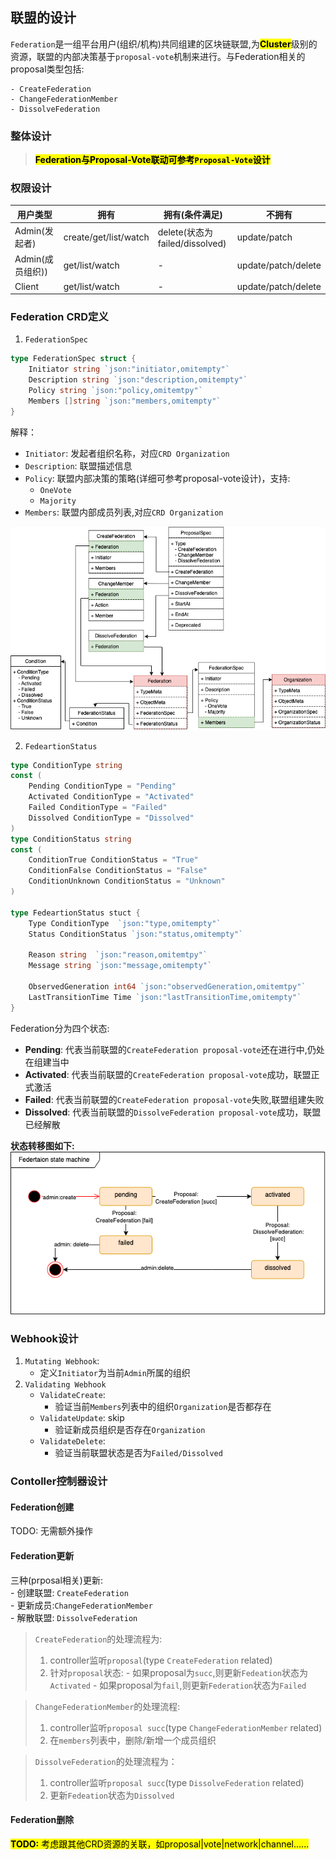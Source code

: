 ## **联盟的设计**
`Federation`是一组平台用户(组织/机构)共同组建的区块链联盟,为<mark>**Cluster**</mark>级别的资源，联盟的内部决策基于`proposal-vote`机制来进行。与Federation相关的proposal类型包括:  

    - CreateFederation  
    - ChangeFederationMember  
    - DissolveFederation  


### **整体设计**
> <mark>**Federation与Proposal-Vote联动可参考`Proposal-Vote`设计**</mark>


### **权限设计**
| 用户类型 | 拥有 | 拥有(条件满足)  |  不拥有  |
| ------ | ---- | ------------- |  -----  |  
| Admin(发起者)  |  create/get/list/watch  |  delete(状态为failed/dissolved) |  update/patch |
| Admin(成员组织)) | get/list/watch  |  -  |  update/patch/delete |
| Client | get/list/watch | - | update/patch/delete |


### Federation CRD定义
1. `FederationSpec`
```go
type FederationSpec struct {
    Initiator string `json:"initiator,omitempty"`
    Description string `json:"description,omitempty"`
    Policy string `json:"policy,omitemtpy"` 
    Members []string `json:"members,omitempty"`  
}
```
解释：
- `Initiator`: 发起者组织名称，对应`CRD Organization`
- `Description`: 联盟描述信息
- `Policy`: 联盟内部决策的策略(详细可参考proposal-vote设计)，支持:
    - `OneVote`
    - `Majority`
-  `Members`: 联盟内部成员列表,对应`CRD Organization`

![Federation-Proposal-Vote](./images/federation-crd.png)

2. `FedeartionStatus` 
```go
type ConditionType string
const (
    Pending ConditionType = "Pending"
    Activated ConditionType = "Activated"
    Failed ConditionType = "Failed"
    Dissolved ConditionType = "Dissolved"
)
type ConditionStatus string
const (
    ConditionTrue ConditionStatus = "True"
    ConditionFalse ConditionStatus = "False"
    ConditionUnknown ConditionStatus = "Unknown"
)

type FedeartionStatus stuct {
    Type ConditionType  `json:"type,omitempty"`
    Status ConditionStatus `json:"status,omitempty"`

    Reason string  `json:"reason,omitemtpy"`
    Message string `json:"message,omitempty"`

    ObservedGeneration int64 `json:"observedGeneration,omitemtpy"`
    LastTransitionTime Time `json:"lastTransitionTime,omitempty"`
}

```


Federation分为四个状态:
- **Pending**: 代表当前联盟的`CreateFederation proposal-vote`还在进行中,仍处在组建当中
- **Activated**: 代表当前联盟的`CreateFederation proposal-vote`成功，联盟正式激活
- **Failed**: 代表当前联盟的`CreateFederation proposal-vote`失败,联盟组建失败
- **Dissolved**: 代表当前联盟的`DissolveFederation proposal-vote`成功，联盟已经解散


**状态转移图如下:**
![federation-state-transition](./images/federation-state-transition.png)






### **Webhook设计**
1. `Mutating Webhook`: 
    - 定义`Initiator`为当前`Admin`所属的组织
2. `Validating Webhook`
    - `ValidateCreate`: 
        - 验证当前`Members`列表中的组织`Organization`是否都存在
    - `ValidateUpdate`: skip
        - 验证新成员组织是否存在`Organization`
    - `ValidateDelete`:
        - 验证当前联盟状态是否为`Failed/Dissolved`

### **Contoller控制器设计**
#### **Federation创建**   
TODO: 无需额外操作

#### **Federation更新**    
三种(prposal相关)更新:   
    -  创建联盟: `CreateFederation`  
    -  更新成员:`ChangeFederationMember`     
    -  解散联盟: `DissolveFederation`    


> `CreateFederation`的处理流程为:
>  1. controller监听`proposal`(type `CreateFederation` related)
>  2. 针对`proposal`状态:
    - 如果proposal为`succ`,则更新`Fedeation`状态为`Activated`
    - 如果proposal为`fail`,则更新`Federation`状态为`Failed`



> `ChangeFederationMember`的处理流程:
>  1. controller监听`proposal succ`(type `ChangeFederationMember` related)
>  2. 在`members`列表中，删除/新增一个成员组织


> `DissolveFederation`的处理流程为：
> 1. controller监听`proposal succ`(type `DissolveFederation` related)
> 2. 更新`Fedeation`状态为`Dissolved`


#### **Federation删除**
<mark> **TODO:** 考虑跟其他CRD资源的关联，如proposal|vote|network|channel......</mark>